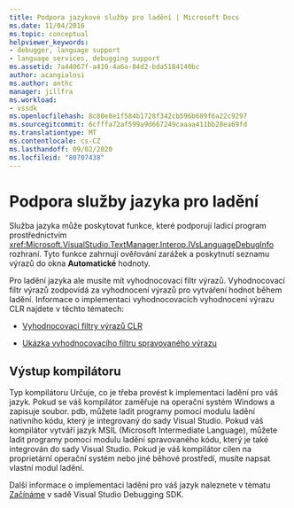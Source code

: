 ```yaml
---
title: Podpora jazykové služby pro ladění | Microsoft Docs
ms.date: 11/04/2016
ms.topic: conceptual
helpviewer_keywords:
- debugger, language support
- language services, debugging support
ms.assetid: 7a44067f-a410-4a6a-84d2-bda5184140bc
author: acangialosi
ms.author: anthc
manager: jillfra
ms.workload:
- vssdk
ms.openlocfilehash: 8c80e8e1f584b1728f342cb596b689f6a22c9297
ms.sourcegitcommit: 6cfffa72af599a9d667249caaaa411bb28ea69fd
ms.translationtype: MT
ms.contentlocale: cs-CZ
ms.lasthandoff: 09/02/2020
ms.locfileid: "80707438"
---
```

# <a name="language-service-support-for-debugging"></a>Podpora služby jazyka pro ladění
Služba jazyka může poskytovat funkce, které podporují ladicí program prostřednictvím <xref:Microsoft.VisualStudio.TextManager.Interop.IVsLanguageDebugInfo> rozhraní. Tyto funkce zahrnují ověřování zarážek a poskytnutí seznamu výrazů do okna **Automatické** hodnoty.

 Pro ladění jazyka ale musíte mít vyhodnocovací filtr výrazů. Vyhodnocovací filtr výrazů zodpovídá za vyhodnocení výrazů pro vytváření hodnot během ladění. Informace o implementaci vyhodnocovacích vyhodnocení výrazu CLR najdete v těchto tématech:

- [Vyhodnocovací filtry výrazů CLR](https://github.com/Microsoft/ConcordExtensibilitySamples/wiki/CLR-Expression-Evaluators)

- [Ukázka vyhodnocovacího filtru spravovaného výrazu](https://github.com/Microsoft/ConcordExtensibilitySamples/wiki/Managed-Expression-Evaluator-Sample)

## <a name="compiler-output"></a>Výstup kompilátoru
 Typ kompilátoru Určuje, co je třeba provést k implementaci ladění pro váš jazyk. Pokud se váš kompilátor zaměřuje na operační systém Windows a zapisuje soubor. pdb, můžete ladit programy pomocí modulu ladění nativního kódu, který je integrovaný do sady Visual Studio. Pokud váš kompilátor vytváří jazyk MSIL (Microsoft Intermediate Language), můžete ladit programy pomocí modulu ladění spravovaného kódu, který je také integrován do sady Visual Studio. Pokud je váš kompilátor cílen na proprietární operační systém nebo jiné běhové prostředí, musíte napsat vlastní modul ladění.

 Další informace o implementaci ladění pro váš jazyk naleznete v tématu [Začínáme](../../extensibility/debugger/getting-started-with-debugger-extensibility.md) v sadě Visual Studio Debugging SDK.
